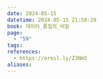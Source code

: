 ```yaml
---
date: 2024-05-15
datetime: 2024-05-15 21:58:20
book: 데이터_품질의_비밀
page:
  - "59"
tags: 
references:
  - https://oreil.ly/Z3Nm5
aliases:
---
```

